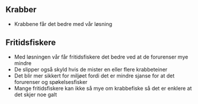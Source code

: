 ## Krabber
- Krabbene får det bedre med vår løsning












## Fritidsfiskere
- Med løsningen vår får fritidsfiskere det bedre ved at de forurenser mye mindre
- De slipper også skyld hvis de mister en eller flere krabbeteiner 
- Det blir mer sikkert for miljøet fordi det er mindre sjanse for at det forurenser og spøkelsesfisker
- Mange fritidsfiskere kan ikke så mye om krabbefiske så det er enklere at det skjer noe galt 
